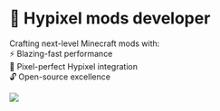 # 🚀 Hypixel mods developer

Crafting next-level Minecraft mods with:  
⚡ Blazing-fast performance  
🎯 Pixel-perfect Hypixel integration  
🔓 Open-source excellence  

![](https://media1.tenor.com/m/gCFTi-JN8sAAAAAd/jujutsu-kaisen-jjk.gif)

